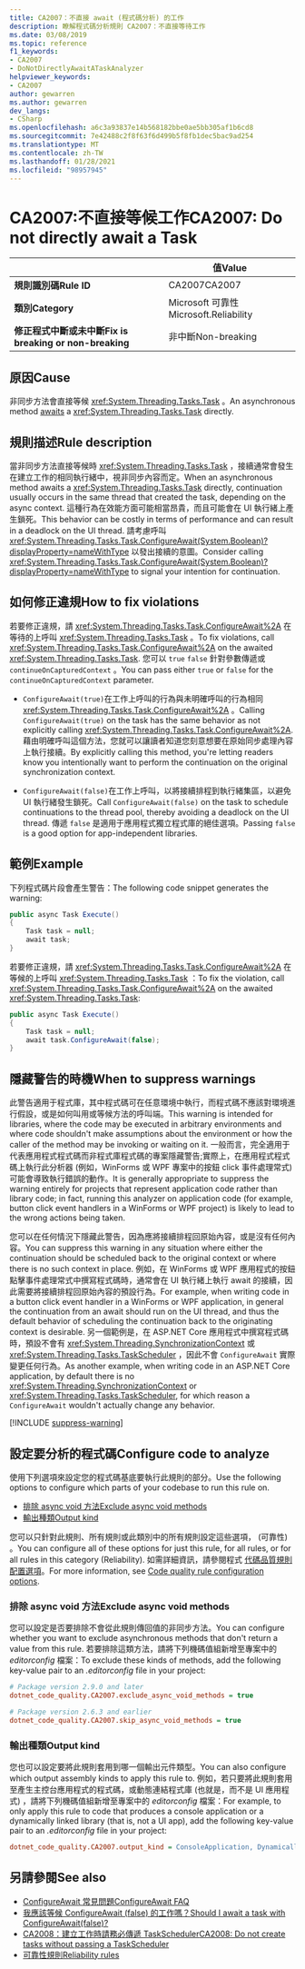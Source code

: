 ```yaml
---
title: CA2007：不直接 await (程式碼分析) 的工作
description: 瞭解程式碼分析規則 CA2007：不直接等待工作
ms.date: 03/08/2019
ms.topic: reference
f1_keywords:
- CA2007
- DoNotDirectlyAwaitATaskAnalyzer
helpviewer_keywords:
- CA2007
author: gewarren
ms.author: gewarren
dev_langs:
- CSharp
ms.openlocfilehash: a6c3a93837e14b568182bbe0ae5bb305af1b6cd8
ms.sourcegitcommit: 7e42488c2f8f63f6d499b5f8fb1dec5bac9ad254
ms.translationtype: MT
ms.contentlocale: zh-TW
ms.lasthandoff: 01/28/2021
ms.locfileid: "98957945"
---
```

# <a name="ca2007-do-not-directly-await-a-task"></a><span data-ttu-id="dd07b-103">CA2007:不直接等候工作</span><span class="sxs-lookup"><span data-stu-id="dd07b-103">CA2007: Do not directly await a Task</span></span>

| | <span data-ttu-id="dd07b-104">值</span><span class="sxs-lookup"><span data-stu-id="dd07b-104">Value</span></span> |
|-|-|
| <span data-ttu-id="dd07b-105">**規則識別碼**</span><span class="sxs-lookup"><span data-stu-id="dd07b-105">**Rule ID**</span></span> |<span data-ttu-id="dd07b-106">CA2007</span><span class="sxs-lookup"><span data-stu-id="dd07b-106">CA2007</span></span>|
| <span data-ttu-id="dd07b-107">**類別**</span><span class="sxs-lookup"><span data-stu-id="dd07b-107">**Category**</span></span> |<span data-ttu-id="dd07b-108">Microsoft 可靠性</span><span class="sxs-lookup"><span data-stu-id="dd07b-108">Microsoft.Reliability</span></span>|
| <span data-ttu-id="dd07b-109">**修正程式中斷或未中斷**</span><span class="sxs-lookup"><span data-stu-id="dd07b-109">**Fix is breaking or non-breaking**</span></span> |<span data-ttu-id="dd07b-110">非中斷</span><span class="sxs-lookup"><span data-stu-id="dd07b-110">Non-breaking</span></span>|

## <a name="cause"></a><span data-ttu-id="dd07b-111">原因</span><span class="sxs-lookup"><span data-stu-id="dd07b-111">Cause</span></span>

<span data-ttu-id="dd07b-112">非同步方法會[](../../../csharp/language-reference/operators/await.md)直接等候 <xref:System.Threading.Tasks.Task> 。</span><span class="sxs-lookup"><span data-stu-id="dd07b-112">An asynchronous method [awaits](../../../csharp/language-reference/operators/await.md) a <xref:System.Threading.Tasks.Task> directly.</span></span>

## <a name="rule-description"></a><span data-ttu-id="dd07b-113">規則描述</span><span class="sxs-lookup"><span data-stu-id="dd07b-113">Rule description</span></span>

<span data-ttu-id="dd07b-114">當非同步方法直接等候時 <xref:System.Threading.Tasks.Task> ，接續通常會發生在建立工作的相同執行緒中，視非同步內容而定。</span><span class="sxs-lookup"><span data-stu-id="dd07b-114">When an asynchronous method awaits a <xref:System.Threading.Tasks.Task> directly, continuation usually occurs in the same thread that created the task, depending on the async context.</span></span> <span data-ttu-id="dd07b-115">這種行為在效能方面可能相當昂貴，而且可能會在 UI 執行緒上產生鎖死。</span><span class="sxs-lookup"><span data-stu-id="dd07b-115">This behavior can be costly in terms of performance and can result in a deadlock on the UI thread.</span></span> <span data-ttu-id="dd07b-116">請考慮呼叫 <xref:System.Threading.Tasks.Task.ConfigureAwait(System.Boolean)?displayProperty=nameWithType> 以發出接續的意圖。</span><span class="sxs-lookup"><span data-stu-id="dd07b-116">Consider calling <xref:System.Threading.Tasks.Task.ConfigureAwait(System.Boolean)?displayProperty=nameWithType> to signal your intention for continuation.</span></span>

## <a name="how-to-fix-violations"></a><span data-ttu-id="dd07b-117">如何修正違規</span><span class="sxs-lookup"><span data-stu-id="dd07b-117">How to fix violations</span></span>

<span data-ttu-id="dd07b-118">若要修正違規，請 <xref:System.Threading.Tasks.Task.ConfigureAwait%2A> 在等待的上呼叫 <xref:System.Threading.Tasks.Task> 。</span><span class="sxs-lookup"><span data-stu-id="dd07b-118">To fix violations, call <xref:System.Threading.Tasks.Task.ConfigureAwait%2A> on the awaited <xref:System.Threading.Tasks.Task>.</span></span> <span data-ttu-id="dd07b-119">您可以 `true` `false` 針對參數傳遞或 `continueOnCapturedContext` 。</span><span class="sxs-lookup"><span data-stu-id="dd07b-119">You can pass either `true` or `false` for the `continueOnCapturedContext` parameter.</span></span>

- <span data-ttu-id="dd07b-120">`ConfigureAwait(true)`在工作上呼叫的行為與未明確呼叫的行為相同 <xref:System.Threading.Tasks.Task.ConfigureAwait%2A> 。</span><span class="sxs-lookup"><span data-stu-id="dd07b-120">Calling `ConfigureAwait(true)` on the task has the same behavior as not explicitly calling <xref:System.Threading.Tasks.Task.ConfigureAwait%2A>.</span></span> <span data-ttu-id="dd07b-121">藉由明確呼叫這個方法，您就可以讓讀者知道您刻意想要在原始同步處理內容上執行接續。</span><span class="sxs-lookup"><span data-stu-id="dd07b-121">By explicitly calling this method, you're letting readers know you intentionally want to perform the continuation on the original synchronization context.</span></span>

- <span data-ttu-id="dd07b-122">`ConfigureAwait(false)`在工作上呼叫，以將接續排程到執行緒集區，以避免 UI 執行緒發生鎖死。</span><span class="sxs-lookup"><span data-stu-id="dd07b-122">Call `ConfigureAwait(false)` on the task to schedule continuations to the thread pool, thereby avoiding a deadlock on the UI thread.</span></span> <span data-ttu-id="dd07b-123">傳遞 `false` 是適用于應用程式獨立程式庫的絕佳選項。</span><span class="sxs-lookup"><span data-stu-id="dd07b-123">Passing `false` is a good option for app-independent libraries.</span></span>

## <a name="example"></a><span data-ttu-id="dd07b-124">範例</span><span class="sxs-lookup"><span data-stu-id="dd07b-124">Example</span></span>

<span data-ttu-id="dd07b-125">下列程式碼片段會產生警告：</span><span class="sxs-lookup"><span data-stu-id="dd07b-125">The following code snippet generates the warning:</span></span>

```csharp
public async Task Execute()
{
    Task task = null;
    await task;
}
```

<span data-ttu-id="dd07b-126">若要修正違規，請 <xref:System.Threading.Tasks.Task.ConfigureAwait%2A> 在等候的上呼叫 <xref:System.Threading.Tasks.Task> ：</span><span class="sxs-lookup"><span data-stu-id="dd07b-126">To fix the violation, call <xref:System.Threading.Tasks.Task.ConfigureAwait%2A> on the awaited <xref:System.Threading.Tasks.Task>:</span></span>

```csharp
public async Task Execute()
{
    Task task = null;
    await task.ConfigureAwait(false);
}
```

## <a name="when-to-suppress-warnings"></a><span data-ttu-id="dd07b-127">隱藏警告的時機</span><span class="sxs-lookup"><span data-stu-id="dd07b-127">When to suppress warnings</span></span>

<span data-ttu-id="dd07b-128">此警告適用于程式庫，其中程式碼可在任意環境中執行，而程式碼不應該對環境進行假設，或是如何叫用或等候方法的呼叫端。</span><span class="sxs-lookup"><span data-stu-id="dd07b-128">This warning is intended for libraries, where the code may be executed in arbitrary environments and where code shouldn't make assumptions about the environment or how the caller of the method may be invoking or waiting on it.</span></span> <span data-ttu-id="dd07b-129">一般而言，完全適用于代表應用程式程式碼而非程式庫程式碼的專案隱藏警告;實際上，在應用程式程式碼上執行此分析器 (例如，WinForms 或 WPF 專案中的按鈕 click 事件處理常式) 可能會導致執行錯誤的動作。</span><span class="sxs-lookup"><span data-stu-id="dd07b-129">It is generally appropriate to suppress the warning entirely for projects that represent application code rather than library code; in fact, running this analyzer on application code (for example, button click event handlers in a WinForms or WPF project) is likely to lead to the wrong actions being taken.</span></span>

<span data-ttu-id="dd07b-130">您可以在任何情況下隱藏此警告，因為應將接續排程回原始內容，或是沒有任何內容。</span><span class="sxs-lookup"><span data-stu-id="dd07b-130">You can suppress this warning in any situation where either the continuation should be scheduled back to the original context or where there is no such context in place.</span></span> <span data-ttu-id="dd07b-131">例如，在 WinForms 或 WPF 應用程式的按鈕點擊事件處理常式中撰寫程式碼時，通常會在 UI 執行緒上執行 await 的接續，因此需要將接續排程回原始內容的預設行為。</span><span class="sxs-lookup"><span data-stu-id="dd07b-131">For example, when writing code in a button click event handler in a WinForms or WPF application, in general the continuation from an await should run on the UI thread, and thus the default behavior of scheduling the continuation back to the originating context is desirable.</span></span> <span data-ttu-id="dd07b-132">另一個範例是，在 ASP.NET Core 應用程式中撰寫程式碼時，預設不會有 <xref:System.Threading.SynchronizationContext> 或 <xref:System.Threading.Tasks.TaskScheduler> ，因此不會 `ConfigureAwait` 實際變更任何行為。</span><span class="sxs-lookup"><span data-stu-id="dd07b-132">As another example, when writing code in an ASP.NET Core application, by default there is no <xref:System.Threading.SynchronizationContext> or <xref:System.Threading.Tasks.TaskScheduler>, for which reason a `ConfigureAwait` wouldn't actually change any behavior.</span></span>

[!INCLUDE [suppress-warning](../../../../includes/code-analysis/suppress-warning.md)]

## <a name="configure-code-to-analyze"></a><span data-ttu-id="dd07b-133">設定要分析的程式碼</span><span class="sxs-lookup"><span data-stu-id="dd07b-133">Configure code to analyze</span></span>

<span data-ttu-id="dd07b-134">使用下列選項來設定您的程式碼基底要執行此規則的部分。</span><span class="sxs-lookup"><span data-stu-id="dd07b-134">Use the following options to configure which parts of your codebase to run this rule on.</span></span>

- [<span data-ttu-id="dd07b-135">排除 async void 方法</span><span class="sxs-lookup"><span data-stu-id="dd07b-135">Exclude async void methods</span></span>](#exclude-async-void-methods)
- [<span data-ttu-id="dd07b-136">輸出種類</span><span class="sxs-lookup"><span data-stu-id="dd07b-136">Output kind</span></span>](#output-kind)

<span data-ttu-id="dd07b-137">您可以只針對此規則、所有規則或此類別中的所有規則設定這些選項， (可靠性) 。</span><span class="sxs-lookup"><span data-stu-id="dd07b-137">You can configure all of these options for just this rule, for all rules, or for all rules in this category (Reliability).</span></span> <span data-ttu-id="dd07b-138">如需詳細資訊，請參閱程式 [代碼品質規則配置選項](../code-quality-rule-options.md)。</span><span class="sxs-lookup"><span data-stu-id="dd07b-138">For more information, see [Code quality rule configuration options](../code-quality-rule-options.md).</span></span>

### <a name="exclude-async-void-methods"></a><span data-ttu-id="dd07b-139">排除 async void 方法</span><span class="sxs-lookup"><span data-stu-id="dd07b-139">Exclude async void methods</span></span>

<span data-ttu-id="dd07b-140">您可以設定是否要排除不會從此規則傳回值的非同步方法。</span><span class="sxs-lookup"><span data-stu-id="dd07b-140">You can configure whether you want to exclude asynchronous methods that don't return a value from this rule.</span></span> <span data-ttu-id="dd07b-141">若要排除這類方法，請將下列機碼值組新增至專案中的 *editorconfig* 檔案：</span><span class="sxs-lookup"><span data-stu-id="dd07b-141">To exclude these kinds of methods, add the following key-value pair to an *.editorconfig* file in your project:</span></span>

```ini
# Package version 2.9.0 and later
dotnet_code_quality.CA2007.exclude_async_void_methods = true

# Package version 2.6.3 and earlier
dotnet_code_quality.CA2007.skip_async_void_methods = true
```

### <a name="output-kind"></a><span data-ttu-id="dd07b-142">輸出種類</span><span class="sxs-lookup"><span data-stu-id="dd07b-142">Output kind</span></span>

<span data-ttu-id="dd07b-143">您也可以設定要將此規則套用到哪一個輸出元件類型。</span><span class="sxs-lookup"><span data-stu-id="dd07b-143">You can also configure which output assembly kinds to apply this rule to.</span></span> <span data-ttu-id="dd07b-144">例如，若只要將此規則套用至產生主控台應用程式的程式碼，或動態連結程式庫 (也就是，而不是 UI 應用程式) ，請將下列機碼值組新增至專案中的 *editorconfig* 檔案：</span><span class="sxs-lookup"><span data-stu-id="dd07b-144">For example, to only apply this rule to code that produces a console application or a dynamically linked library (that is, not a UI app), add the following key-value pair to an *.editorconfig* file in your project:</span></span>

```ini
dotnet_code_quality.CA2007.output_kind = ConsoleApplication, DynamicallyLinkedLibrary
```

## <a name="see-also"></a><span data-ttu-id="dd07b-145">另請參閱</span><span class="sxs-lookup"><span data-stu-id="dd07b-145">See also</span></span>

- [<span data-ttu-id="dd07b-146">ConfigureAwait 常見問題</span><span class="sxs-lookup"><span data-stu-id="dd07b-146">ConfigureAwait FAQ</span></span>](https://devblogs.microsoft.com/dotnet/configureawait-faq/)
- [<span data-ttu-id="dd07b-147">我應該等候 ConfigureAwait (false) 的工作嗎？</span><span class="sxs-lookup"><span data-stu-id="dd07b-147">Should I await a task with ConfigureAwait(false)?</span></span>](https://github.com/Microsoft/vs-threading/blob/master/doc/cookbook_vs.md#should-i-await-a-task-with-configureawaitfalse)
- [<span data-ttu-id="dd07b-148">CA2008：建立工作時請務必傳遞 TaskScheduler</span><span class="sxs-lookup"><span data-stu-id="dd07b-148">CA2008: Do not create tasks without passing a TaskScheduler</span></span>](ca2008.md)
- [<span data-ttu-id="dd07b-149">可靠性規則</span><span class="sxs-lookup"><span data-stu-id="dd07b-149">Reliability rules</span></span>](reliability-warnings.md)

